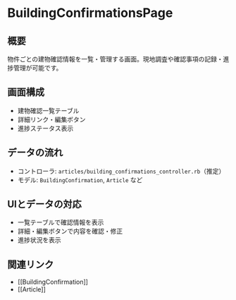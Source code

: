 # BuildingConfirmationsPage

## 概要
物件ごとの建物確認情報を一覧・管理する画面。現地調査や確認事項の記録・進捗管理が可能です。

## 画面構成
- 建物確認一覧テーブル
- 詳細リンク・編集ボタン
- 進捗ステータス表示

## データの流れ
- コントローラ: `articles/building_confirmations_controller.rb`（推定）
- モデル: `BuildingConfirmation`, `Article` など

## UIとデータの対応
- 一覧テーブルで確認情報を表示
- 詳細・編集ボタンで内容を確認・修正
- 進捗状況を表示

## 関連リンク
- [[BuildingConfirmation]]
- [[Article]] 